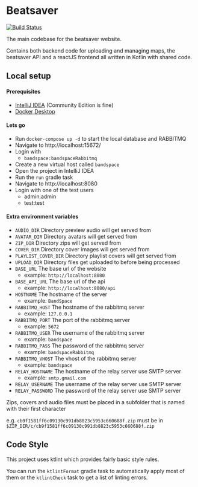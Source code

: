 # Beatsaver

[![Build Status](https://jenkins.kirkstall.top-cat.me/buildStatus/icon?job=Main)](https://jenkins.kirkstall.top-cat.me/view/Beatsaver/job/Main/)

The main codebase for the beatsaver website.

Contains both backend code for uploading and managing maps, the beatsaver API and a reactJS frontend all written in Kotlin with shared code.

## Local setup

#### Prerequisites
- [IntelliJ IDEA](https://www.jetbrains.com/idea/download/) (Community Edition is fine)
- [Docker Desktop](https://www.docker.com/products/docker-desktop)

#### Lets go
- Run `docker-compose up -d` to start the local database and RABBITMQ
- Navigate to http://localhost:15672/
- Login with 
  - `bandspace:bandspaceRabbitmq`
- Create a new virtual host called `bandspace`
- Open the project in IntelliJ IDEA
- Run the `run` gradle task
- Navigate to http://localhost:8080
- Login with one of the test users
  - admin:admin
  - test:test


#### Extra environment variables
- `AUDIO_DIR` Directory preview audio will get served from
- `AVATAR_DIR` Directory avatars will get served from
- `ZIP_DIR` Directory zips will get served from
- `COVER_DIR` Directory cover images will get served from
- `PLAYLIST_COVER_DIR` Directory playlist covers will get served from
- `UPLOAD_DIR` Directory files get uploaded to before being processed
- `BASE_URL` The base url of the website
  - example: `http://localhost:8080`
- `BASE_API_URL` The base url of the api
  - example: `http://localhost:8080/api`
- `HOSTNAME` The hostname of the server
  - example: `BandSpace`
- `RABBITMQ_HOST` The hostname of the rabbitmq server
  - example: `127.0.0.1`
- `RABBITMQ_PORT` The port of the rabbitmq server
  - example: `5672`
- `RABBITMQ_USER` The username of the rabbitmq server
  - example: `bandspace`
- `RABBITMQ_PASS` The password of the rabbitmq server
  - example: `bandspaceRabbitmq`
- `RABBITMQ_VHOST` The vhost of the rabbitmq server
  - example: `bandspace`
- `RELAY_HOSTNAME` The hostname of the relay server use SMTP server
  - example: `smtp.gmail.com`
- `RELAY_USERNAME` The username of the relay server use SMTP server
- `RELAY_PASSWORD` The password of the relay server use SMTP server

Zips, covers and audio files must be placed in a subfolder that is named with their first character

e.g. `cb9f1581ff6c09130c991db8823c5953c660688f.zip` must be in `$ZIP_DIR/c/cb9f1581ff6c09130c991db8823c5953c660688f.zip`

## Code Style

This project uses ktlint which provides fairly basic style rules.

You can run the `ktlintFormat` gradle task to automatically apply most of them or the `ktlintCheck` task to get a list of linting errors.
